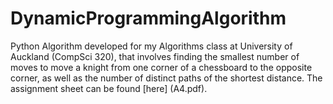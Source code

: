 # DynamicProgrammingAlgorithm
Python Algorithm developed for my Algorithms class at University of Auckland (CompSci 320), that involves finding the smallest number of moves to move a knight from one corner of a chessboard to the opposite corner, as well as the number of distinct paths of the shortest distance.
The assignment sheet can be found [here] (A4.pdf).

